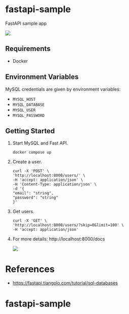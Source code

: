 # fastapi-sample

FastAPI sample app

![](docs/diagram.drawio.svg)

## Requirements

- Docker

## Environment Variables

MySQL credentials are given by environment variables:

- `MYSQL_HOST`
- `MYSQL_DATABASE`
- `MYSQL_USER`
- `MYSQL_PASSWORD`
## Getting Started

1. Start MySQL and Fast API.
    ```
    docker compose up
    ```

1. Create a user.

    ```
    curl -X 'POST' \
    'http://localhost:8000/users/' \
    -H 'accept: application/json' \
    -H 'Content-Type: application/json' \
    -d '{
    "email": "string",
    "password": "string"
    }'
    ```

1. Get users.

    ```
    curl -X 'GET' \
    'http://localhost:8000/users/?skip=0&limit=100' \
    -H 'accept: application/json'
    ```

1. For more details: http://localhost:8000/docs

    ![](docs/fast-api.png)

# References
- https://fastapi.tiangolo.com/tutorial/sql-databases
# fastapi-sample
